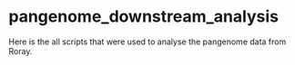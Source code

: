 # pangenome_downstream_analysis
Here is the all scripts that were used to analyse the pangenome data from Roray. 
